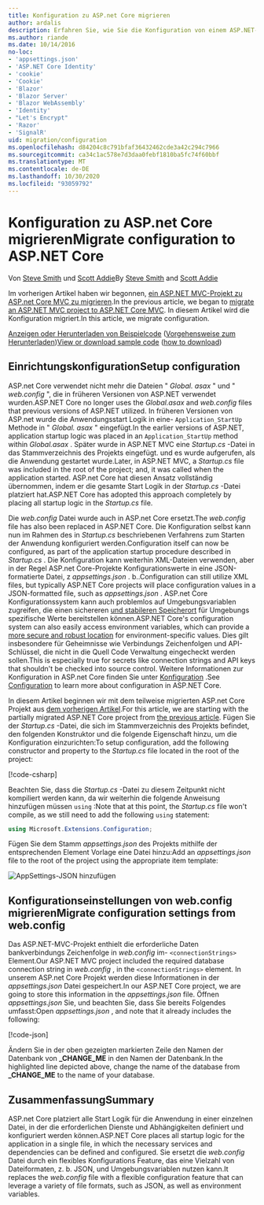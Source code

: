 ```yaml
---
title: Konfiguration zu ASP.net Core migrieren
author: ardalis
description: Erfahren Sie, wie Sie die Konfiguration von einem ASP.NET-MVC-Projekt zu einem ASP.net Core MVC-Projekt migrieren.
ms.author: riande
ms.date: 10/14/2016
no-loc:
- 'appsettings.json'
- 'ASP.NET Core Identity'
- 'cookie'
- 'Cookie'
- 'Blazor'
- 'Blazor Server'
- 'Blazor WebAssembly'
- 'Identity'
- "Let's Encrypt"
- 'Razor'
- 'SignalR'
uid: migration/configuration
ms.openlocfilehash: d84204c8c791bfaf36432462cde3a42c294c7966
ms.sourcegitcommit: ca34c1ac578e7d3daa0febf1810ba5fc74f60bbf
ms.translationtype: MT
ms.contentlocale: de-DE
ms.lasthandoff: 10/30/2020
ms.locfileid: "93059792"
---
```

# <a name="migrate-configuration-to-aspnet-core"></a><span data-ttu-id="43d91-103">Konfiguration zu ASP.net Core migrieren</span><span class="sxs-lookup"><span data-stu-id="43d91-103">Migrate configuration to ASP.NET Core</span></span>

<span data-ttu-id="43d91-104">Von [Steve Smith](https://ardalis.com/) und [Scott Addie](https://scottaddie.com)</span><span class="sxs-lookup"><span data-stu-id="43d91-104">By [Steve Smith](https://ardalis.com/) and [Scott Addie](https://scottaddie.com)</span></span>

<span data-ttu-id="43d91-105">Im vorherigen Artikel haben wir begonnen, [ein ASP.NET MVC-Projekt zu ASP.net Core MVC zu migrieren](xref:migration/mvc).</span><span class="sxs-lookup"><span data-stu-id="43d91-105">In the previous article, we began to [migrate an ASP.NET MVC project to ASP.NET Core MVC](xref:migration/mvc).</span></span> <span data-ttu-id="43d91-106">In diesem Artikel wird die Konfiguration migriert.</span><span class="sxs-lookup"><span data-stu-id="43d91-106">In this article, we migrate configuration.</span></span>

<span data-ttu-id="43d91-107">[Anzeigen oder Herunterladen von Beispielcode](https://github.com/dotnet/AspNetCore.Docs/tree/master/aspnetcore/migration/configuration/samples) ([Vorgehensweise zum Herunterladen](xref:index#how-to-download-a-sample))</span><span class="sxs-lookup"><span data-stu-id="43d91-107">[View or download sample code](https://github.com/dotnet/AspNetCore.Docs/tree/master/aspnetcore/migration/configuration/samples) ([how to download](xref:index#how-to-download-a-sample))</span></span>

## <a name="setup-configuration"></a><span data-ttu-id="43d91-108">Einrichtungskonfiguration</span><span class="sxs-lookup"><span data-stu-id="43d91-108">Setup configuration</span></span>

<span data-ttu-id="43d91-109">ASP.net Core verwendet nicht mehr die Dateien " *Global. asax* " und " *web.config* ", die in früheren Versionen von ASP.NET verwendet wurden.</span><span class="sxs-lookup"><span data-stu-id="43d91-109">ASP.NET Core no longer uses the *Global.asax* and *web.config* files that previous versions of ASP.NET utilized.</span></span> <span data-ttu-id="43d91-110">In früheren Versionen von ASP.net wurde die Anwendungsstart Logik in eine- `Application_StartUp` Methode in " *Global. asax* " eingefügt.</span><span class="sxs-lookup"><span data-stu-id="43d91-110">In the earlier versions of ASP.NET, application startup logic was placed in an `Application_StartUp` method within *Global.asax* .</span></span> <span data-ttu-id="43d91-111">Später wurde in ASP.NET MVC eine *Startup.cs* -Datei in das Stammverzeichnis des Projekts eingefügt. und es wurde aufgerufen, als die Anwendung gestartet wurde.</span><span class="sxs-lookup"><span data-stu-id="43d91-111">Later, in ASP.NET MVC, a *Startup.cs* file was included in the root of the project; and, it was called when the application started.</span></span> <span data-ttu-id="43d91-112">ASP.net Core hat diesen Ansatz vollständig übernommen, indem er die gesamte Start Logik in der *Startup.cs* -Datei platziert hat.</span><span class="sxs-lookup"><span data-stu-id="43d91-112">ASP.NET Core has adopted this approach completely by placing all startup logic in the *Startup.cs* file.</span></span>

<span data-ttu-id="43d91-113">Die *web.config* Datei wurde auch in ASP.net Core ersetzt.</span><span class="sxs-lookup"><span data-stu-id="43d91-113">The *web.config* file has also been replaced in ASP.NET Core.</span></span> <span data-ttu-id="43d91-114">Die Konfiguration selbst kann nun im Rahmen des in *Startup.cs* beschriebenen Verfahrens zum Starten der Anwendung konfiguriert werden.</span><span class="sxs-lookup"><span data-stu-id="43d91-114">Configuration itself can now be configured, as part of the application startup procedure described in *Startup.cs* .</span></span> <span data-ttu-id="43d91-115">Die Konfiguration kann weiterhin XML-Dateien verwenden, aber in der Regel ASP.net Core-Projekte Konfigurationswerte in eine JSON-formatierte Datei, z *appsettings.json* . b..</span><span class="sxs-lookup"><span data-stu-id="43d91-115">Configuration can still utilize XML files, but typically ASP.NET Core projects will place configuration values in a JSON-formatted file, such as *appsettings.json* .</span></span> <span data-ttu-id="43d91-116">ASP.net Core Konfigurationssystem kann auch problemlos auf Umgebungsvariablen zugreifen, die einen sichereren [und stabileren Speicherort](xref:security/app-secrets) für Umgebungs spezifische Werte bereitstellen können.</span><span class="sxs-lookup"><span data-stu-id="43d91-116">ASP.NET Core's configuration system can also easily access environment variables, which can provide a [more secure and robust location](xref:security/app-secrets) for environment-specific values.</span></span> <span data-ttu-id="43d91-117">Dies gilt insbesondere für Geheimnisse wie Verbindungs Zeichenfolgen und API-Schlüssel, die nicht in die Quell Code Verwaltung eingecheckt werden sollen.</span><span class="sxs-lookup"><span data-stu-id="43d91-117">This is especially true for secrets like connection strings and API keys that shouldn't be checked into source control.</span></span> <span data-ttu-id="43d91-118">Weitere Informationen zur Konfiguration in ASP.net Core finden Sie unter [Konfiguration](xref:fundamentals/configuration/index) .</span><span class="sxs-lookup"><span data-stu-id="43d91-118">See [Configuration](xref:fundamentals/configuration/index) to learn more about configuration in ASP.NET Core.</span></span>

<span data-ttu-id="43d91-119">In diesem Artikel beginnen wir mit dem teilweise migrierten ASP.net Core Projekt aus [dem vorherigen Artikel](xref:migration/mvc).</span><span class="sxs-lookup"><span data-stu-id="43d91-119">For this article, we are starting with the partially migrated ASP.NET Core project from [the previous article](xref:migration/mvc).</span></span> <span data-ttu-id="43d91-120">Fügen Sie der *Startup.cs* -Datei, die sich im Stammverzeichnis des Projekts befindet, den folgenden Konstruktor und die folgende Eigenschaft hinzu, um die Konfiguration einzurichten:</span><span class="sxs-lookup"><span data-stu-id="43d91-120">To setup configuration, add the following constructor and property to the *Startup.cs* file located in the root of the project:</span></span>

[!code-csharp[](configuration/samples/WebApp1/src/WebApp1/Startup.cs?range=11-16)]

<span data-ttu-id="43d91-121">Beachten Sie, dass die *Startup.cs* -Datei zu diesem Zeitpunkt nicht kompiliert werden kann, da wir weiterhin die folgende Anweisung hinzufügen müssen `using` :</span><span class="sxs-lookup"><span data-stu-id="43d91-121">Note that at this point, the *Startup.cs* file won't compile, as we still need to add the following `using` statement:</span></span>

```csharp
using Microsoft.Extensions.Configuration;
```

<span data-ttu-id="43d91-122">Fügen Sie dem Stamm *appsettings.json* des Projekts mithilfe der entsprechenden Element Vorlage eine Datei hinzu:</span><span class="sxs-lookup"><span data-stu-id="43d91-122">Add an *appsettings.json* file to the root of the project using the appropriate item template:</span></span>

![AppSettings-JSON hinzufügen](configuration/_static/add-appsettings-json.png)

## <a name="migrate-configuration-settings-from-webconfig"></a><span data-ttu-id="43d91-124">Konfigurationseinstellungen von web.config migrieren</span><span class="sxs-lookup"><span data-stu-id="43d91-124">Migrate configuration settings from web.config</span></span>

<span data-ttu-id="43d91-125">Das ASP.NET-MVC-Projekt enthielt die erforderliche Daten bankverbindungs Zeichenfolge in *web.config* im- `<connectionStrings>` Element.</span><span class="sxs-lookup"><span data-stu-id="43d91-125">Our ASP.NET MVC project included the required database connection string in *web.config* , in the `<connectionStrings>` element.</span></span> <span data-ttu-id="43d91-126">In unserem ASP.net Core Projekt werden diese Informationen in der *appsettings.json* Datei gespeichert.</span><span class="sxs-lookup"><span data-stu-id="43d91-126">In our ASP.NET Core project, we are going to store this information in the *appsettings.json* file.</span></span> <span data-ttu-id="43d91-127">Öffnen *appsettings.json* Sie, und beachten Sie, dass Sie bereits Folgendes umfasst:</span><span class="sxs-lookup"><span data-stu-id="43d91-127">Open *appsettings.json* , and note that it already includes the following:</span></span>

[!code-json[](../migration/configuration/samples/WebApp1/src/WebApp1/appsettings.json?highlight=4)]

<span data-ttu-id="43d91-128">Ändern Sie in der oben gezeigten markierten Zeile den Namen der Datenbank von **_CHANGE_ME** in den Namen der Datenbank.</span><span class="sxs-lookup"><span data-stu-id="43d91-128">In the highlighted line depicted above, change the name of the database from **_CHANGE_ME** to the name of your database.</span></span>

## <a name="summary"></a><span data-ttu-id="43d91-129">Zusammenfassung</span><span class="sxs-lookup"><span data-stu-id="43d91-129">Summary</span></span>

<span data-ttu-id="43d91-130">ASP.net Core platziert alle Start Logik für die Anwendung in einer einzelnen Datei, in der die erforderlichen Dienste und Abhängigkeiten definiert und konfiguriert werden können.</span><span class="sxs-lookup"><span data-stu-id="43d91-130">ASP.NET Core places all startup logic for the application in a single file, in which the necessary services and dependencies can be defined and configured.</span></span> <span data-ttu-id="43d91-131">Sie ersetzt die *web.config* Datei durch ein flexibles Konfigurations Feature, das eine Vielzahl von Dateiformaten, z. b. JSON, und Umgebungsvariablen nutzen kann.</span><span class="sxs-lookup"><span data-stu-id="43d91-131">It replaces the *web.config* file with a flexible configuration feature that can leverage a variety of file formats, such as JSON, as well as environment variables.</span></span>
